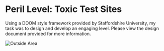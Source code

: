 # Peril Level: Toxic Test Sites

Using a DOOM style framework provided by Staffordshire University, my task was to design and develop an engaging level. Please view the design document provided for more information.

![Outside Area](https://github.com/LukeBaughan/ADL_Peril/assets/43883865/b3bce311-e4ce-49f4-b580-7545107ebc96)
